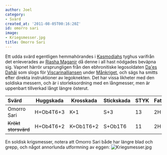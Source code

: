 ```yaml
---
author: Joel
category:
- Svärd
created_at: '2011-08-05T00:16:20Z'
id: omorro sari
image:
- Kriegsmesser.jpg
title: Omorro Sari
---
```

Ett udda svärd egentligen hemmahörandes i [Kasmodiahs] tyghus varifrån det enleverades av [Riasha Maganir] då denne i all hast nödgades beväpna sig. Vapnet härrör ursprungligen från den ebhronitiske legosoldaten [Da'es Dahâi] som slogs för [Viscarinalliansen] under [Månkriget], och sägs ha smitts efter direkta instruktioner av legoknekten. Det har vissa likheter med den soldiska messern, och är i storleksordning med en långmesser, men är uppenbart tillverkad långt längre österut.

| Svärd               | Huggskada | Krosskada | Stickskada | STYK | Fattn | BRYT | SI  | Längd  | Vikt   | Pris |
|:--------------------|-----------|-----------|------------|------|-------|------|-----|--------|--------|------|
| Omorro Sari         | H+Ob4T6+3 | K+1       | S+3        | 13   | 2H    | 19   | 4/3 | 155 cm | 2,7 kg | \-   |
| ~~Krökt storsvärd~~ | H+Ob4T6+2 | K+Ob1T6+2 | S+Ob1T6    | 11   | 2H    | 18   | 4/3 | 150 cm | 2,8 kg | \-   |

En soldisk krigsmesser, notera att Omorro Sari både har längre blad och grepp, och något annorlunda utformning av eggen: ![][1]

  [Kasmodiahs]: Kasmodiah
  [Riasha Maganir]: Riasha_Maganir
  [Da'es Dahâi]: Daes_Dahâi
  [Viscarinalliansen]: Viscarinalliansen
  [Månkriget]: Månkriget
  [1]: Kriegsmesser.jpg "Kriegsmesser.jpg"